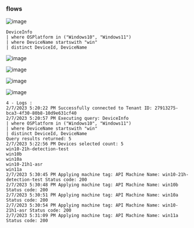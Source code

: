 ### flows


![image](https://user-images.githubusercontent.com/120234772/217184215-eb1fdfc9-87a4-4b63-8dc9-25f148779691.png)

```
DeviceInfo 
| where OSPlatform in ("Windows10", "Windows11")
| where DeviceName startswith "win"
| distinct DeviceId, DeviceName
```
![image](https://user-images.githubusercontent.com/120234772/217186076-0b8aae08-3342-499f-a8bb-9ce063a7b71a.png)

![image](https://user-images.githubusercontent.com/120234772/217187021-aada3fb6-ce23-4050-b00c-18313c7f7f4d.png)

![image](https://user-images.githubusercontent.com/120234772/217191791-0085b75b-fc3b-47bf-8612-714249241c2f.png)

![image](https://user-images.githubusercontent.com/120234772/217192593-349c03b5-058f-48f4-b730-fe2160dac64c.png)

```
4 - Logs :
2/7/2023 5:20:22 PM Successfully connected to Tenant ID: 27913275-bca3-4f30-80b8-10d9e631cf40
2/7/2023 5:20:57 PM Executing query: DeviceInfo 
| where OSPlatform in ("Windows10", "Windows11")
| where DeviceName startswith "win"
| distinct DeviceId, DeviceName
Query results returned: 5
2/7/2023 5:22:56 PM Devices selected count: 5
win10-21h-detection-test
win10b
win10a
win10-21h1-asr
win11a
2/7/2023 5:30:45 PM Applying machine tag: API Machine Name: win10-21h-detection-test Status code: 200
2/7/2023 5:30:48 PM Applying machine tag: API Machine Name: win10b Status code: 200
2/7/2023 5:30:51 PM Applying machine tag: API Machine Name: win10a Status code: 200
2/7/2023 5:30:54 PM Applying machine tag: API Machine Name: win10-21h1-asr Status code: 200
2/7/2023 5:31:09 PM Applying machine tag: API Machine Name: win11a Status code: 200
```
